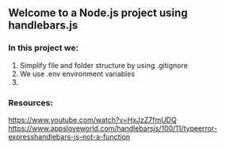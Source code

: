 ## Welcome to a Node.js project using handlebars.js


### In this project we: 

1. Simplify file and folder structure by using .gitignore
2. We use .env environment variables
3. 



### Resources: 

https://www.youtube.com/watch?v=HxJzZ7fmUDQ
https://www.appsloveworld.com/handlebarsjs/100/11/typeerror-expresshandlebars-is-not-a-function